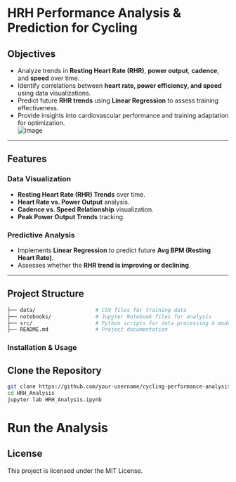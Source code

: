 # HRH Performance Analysis & Prediction for Cycling 

## Objectives  
- Analyze trends in **Resting Heart Rate (RHR)**, **power output**, **cadence**, and **speed** over time.  
- Identify correlations between **heart rate, power efficiency, and speed** using data visualizations.  
- Predict future **RHR trends** using **Linear Regression** to assess training effectiveness.  
- Provide insights into cardiovascular performance and training adaptation for optimization.  
![image](https://github.com/user-attachments/assets/ab86b477-cf07-478b-a89e-c2cfc32bcdb2)

---

## Features  

### Data Visualization  
- **Resting Heart Rate (RHR) Trends** over time.  
- **Heart Rate vs. Power Output** analysis.  
- **Cadence vs. Speed Relationship** visualization.  
- **Peak Power Output Trends** tracking.  

### Predictive Analysis  
- Implements **Linear Regression** to predict future **Avg BPM (Resting Heart Rate)**.  
- Assesses whether the **RHR trend is improving or declining**.  

---

## Project Structure  
```bash
├── data/                   # CSV files for training data
├── notebooks/              # Jupyter Notebook files for analysis
├── src/                    # Python scripts for data processing & modeling
├── README.md               # Project documentation
```

### Installation & Usage
## Clone the Repository
```bash
git clone https://github.com/your-username/cycling-performance-analysis.git
cd HRH_Analysis
jupyter lab HRH_Analysis.ipynb
```

# Run the Analysis 

## License 
This project is licensed under the MIT License.




